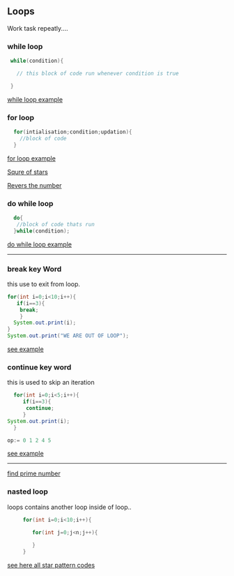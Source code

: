 ## Loops
 Work task repeatly....

  ### while loop

  ```java
   while(condition){

     // this block of code run whenever condition is true

   }
  ```
  [while loop example](./While.java)

  ### for loop

```java
  for(intialisation;condition;updation){
    //block of code
  }
```
  [for loop example](./For.java)

  [Squre of stars](./star1.java)

  [Revers the number](./revNum.java)
  

 ### do while loop

 ```java 
   do{
    //block of code thats run
   }while(condition);

 ```
 
 [do while loop example](./DoWhile.java)

<hr>

  ### break key Word
  this use to exit from loop.
  ```java
  for(int i=0;i<10;i++){
     if(i==3){
      break;
      }
    System.out.print(i);
  }
System.out.print("WE ARE OUT OF LOOP");

  ```
  [see example](./mulOF10.java)

  ### continue key word
  this is used to skip an iteration
  ```java
    for(int i=0;i<5;i++){
       if(i==3){
        continue;
       }
  System.out.print(i);
    }

  op:= 0 1 2 4 5

  ```
  [see example](./expMul10.java)

  <hr>

[find prime number](./prime.java)

### nasted loop 
loops contains another loop inside of loop..
```java
     for(int i=0;i<10;i++){
      
        for(int j=0;j<n;j++){

        }
     }
```

[see here all star pattern codes](./starPatters/)

